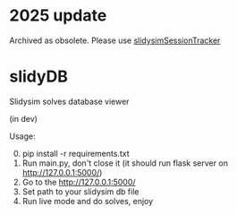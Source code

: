 # 2025 update

Archived as obsolete. Please use [slidysimSessionTracker](https://github.com/dphdmn/slidysimSessionTracker/blob/main/README.md)

# slidyDB
Slidysim solves database viewer

(in dev)

Usage:

0) pip install -r requirements.txt
1) Run main.py, don't close it (it should run flask server on http://127.0.0.1:5000/)
2) Go to the http://127.0.0.1:5000/
3) Set path to your slidysim db file
4) Run live mode and do solves, enjoy
